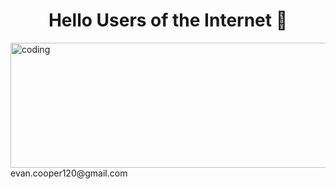 <h1 align="center">Hello Users of the Internet 👋</h1> 
<img align="left" alt="coding" width="800" height="200" src="https://github.com/evanjcooper/evanjcooper/assets/149256581/c0cadce8-270b-40a0-91c0-9b31d92cb0b4">



<p style="font-family: arial>
  
**Languages:** SQL, Python

**Database:** PostgreSQL, MySQL, Oracle

**Visualization:** Tableau </p>




- I’m currently working on **Furthering my Analytics Career**

- I’m currently learning **Python** 

- Contact me @ **evan.cooper120@gmail.com** 





